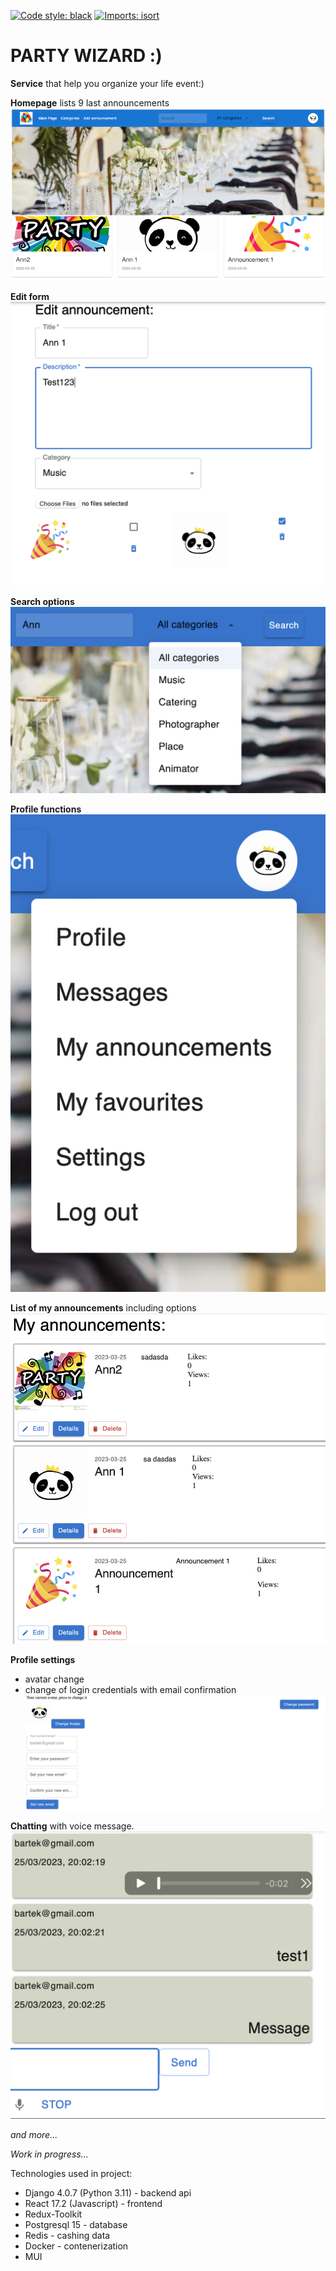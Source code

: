 [![Code style: black](https://img.shields.io/badge/code%20style-black-000000.svg)](https://github.com/psf/black)
[![Imports: isort](https://img.shields.io/badge/%20imports-isort-%231674b1?style=flat&labelColor=ef8336)](https://pycqa.github.io/isort/)

# PARTY WIZARD :)

**Service** that help you organize your life event:)

**Homepage**
lists 9 last announcements
![image](File1.png)

**Edit form**  
![image](ss/File2.png)

**Search options**
![image](ss/File3.png)

**Profile functions**
![image](ss/File4.png)

**List of my announcements** including options
![image](ss/File5.png)

**Profile settings**
- avatar change
- change of login credentials with email confirmation
![image](ss/File6.png)

**Chatting**
with voice message.
![image](ss/File7.png)

_and more..._

_Work in progress..._

Technologies used in project:

- Django 4.0.7 (Python 3.11) - backend api
- React 17.2 (Javascript) - frontend
- Redux-Toolkit
- Postgresql 15 - database
- Redis - cashing data
- Docker - contenerization
- MUI
